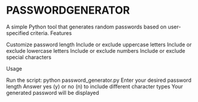 # PASSWORDGENERATOR
A simple Python tool that generates random passwords based on user-specified criteria.
Features

Customize password length
Include or exclude uppercase letters
Include or exclude lowercase letters
Include or exclude numbers
Include or exclude special characters

Usage

Run the script: python password_generator.py
Enter your desired password length
Answer yes (y) or no (n) to include different character types
Your generated password will be displayed
